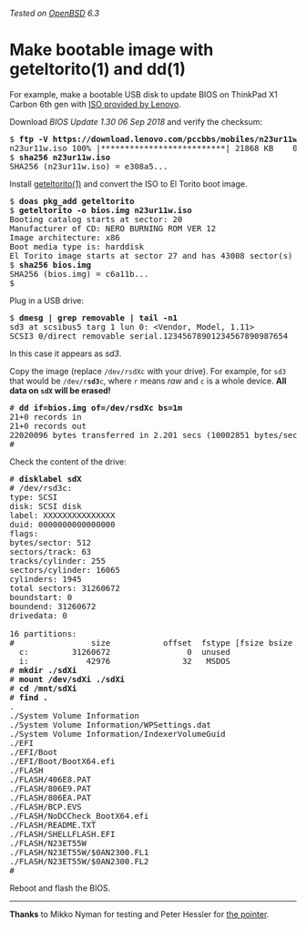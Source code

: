 _Tested on [OpenBSD](/openbsd/) 6.3_

# Make bootable image with geteltorito(1) and dd(1)


For example, make a bootable USB disk to update BIOS on ThinkPad
X1 Carbon 6th gen with [ISO provided by
Lenovo](https://pcsupport.lenovo.com/de/en/products/LAPTOPS-AND-NETBOOKS/THINKPAD-X-SERIES-LAPTOPS/THINKPAD-X1-CARBON-6TH-GEN-TYPE-20KH-20KG/downloads/DS502282).

Download _BIOS Update 1.30 06 Sep 2018_ and verify the checksum:

<pre>
$ <b>ftp -V https://download.lenovo.com/pccbbs/mobiles/n23ur11w.iso</b>
n23ur11w.iso 100% |**************************| 21868 KB    00:16
$ <b>sha256 n23ur11w.iso</b>
SHA256 (n23ur11w.iso) = e308a5...
</pre>

Install
[geteltorito(1)](http://freshmeat.sourceforge.net/projects/geteltorito)
and convert the ISO to El Torito boot image.

<pre>
$ <b>doas pkg_add geteltorito</b>
$ <b>geteltorito -o bios.img n23ur11w.iso</b>
Booting catalog starts at sector: 20
Manufacturer of CD: NERO BURNING ROM VER 12
Image architecture: x86
Boot media type is: harddisk
El Torito image starts at sector 27 and has 43008 sector(s) of 512 Bytes
$ <b>sha256 bios.img</b>
SHA256 (bios.img) = c6a11b...
$
</pre>

Plug in a USB drive:

<pre>
$ <b>dmesg | grep removable | tail -n1</b>
sd3 at scsibus5 targ 1 lun 0: &lt;Vendor, Model, 1.11&gt;
SCSI3 0/direct removable serial.12345678901234567890987654
</pre>

In this case it appears as _sd3_.

Copy the image (replace `/dev/rsdXc` with your drive).  For example,
for `sd3` that would be <code>/dev/r<b>sd3</b>c</code>, where `r`
means _raw_ and `c` is a whole device.  **All data on `sdX` will
be erased!**

<pre>
# <b>dd if=bios.img of=/dev/rsdXc bs=1m</b>
21+0 records in
21+0 records out
22020096 bytes transferred in 2.201 secs (10002851 bytes/sec)
#
</pre>

Check the content of the drive:

<pre>
# <b>disklabel sdX</b>
# /dev/rsd3c:
type: SCSI
disk: SCSI disk
label: XXXXXXXXXXXXXXX
duid: 0000000000000000
flags:
bytes/sector: 512
sectors/track: 63
tracks/cylinder: 255
sectors/cylinder: 16065
cylinders: 1945
total sectors: 31260672
boundstart: 0
boundend: 31260672
drivedata: 0

16 partitions:
#                size           offset  fstype [fsize bsize   cpg]
  c:         31260672                0  unused
  i:            42976               32   MSDOS
# <b>mkdir ./sdXi</b>
# <b>mount /dev/sdXi ./sdXi</b>
# <b>cd /mnt/sdXi</b>
# <b>find .</b>
.
./System Volume Information
./System Volume Information/WPSettings.dat
./System Volume Information/IndexerVolumeGuid
./EFI
./EFI/Boot
./EFI/Boot/BootX64.efi
./FLASH
./FLASH/406E8.PAT
./FLASH/806E9.PAT
./FLASH/806EA.PAT
./FLASH/BCP.EVS
./FLASH/NoDCCheck_BootX64.efi
./FLASH/README.TXT
./FLASH/SHELLFLASH.EFI
./FLASH/N23ET55W
./FLASH/N23ET55W/$0AN2300.FL1
./FLASH/N23ET55W/$0AN2300.FL2
#
</pre>

Reboot and flash the BIOS.

---

**Thanks** to Mikko Nyman for testing and Peter Hessler for [the
pointer](https://twitter.com/phessler/status/950647948043485185).
